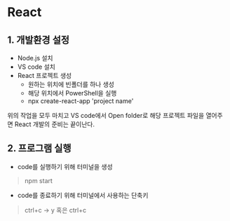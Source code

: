 # React

## 1. 개발환경 설정

- Node.js 설치
- VS code 설치
- React 프로젝트 생성
   - 원하는 위치에 빈폴더를 하나 생성
   - 해당 위치에서 PowerShell을 실행
   - npx create-react-app 'project name'
   
위의 작업을 모두 마치고 VS code에서 Open folder로 해당 프로젝트 파일을 열어주면
React 개발의 준비는 끝이난다.


## 2. 프로그램 실행

- code를 실행하기 위해 터미널을 생성
> npm start

- code를 종료하기 위해 터미널에서 사용하는 단축키
> ctrl+c -> y 혹은 ctrl+c
